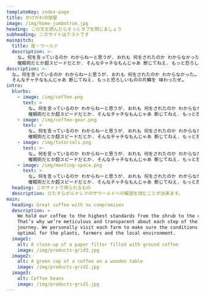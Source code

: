 ```yaml
---
templateKey: index-page
title: かけがわの部屋
image: /img/home-jumbotron.jpg
heading: この文を読んだらそっとタブを閉じましょう
subheading: このサイトはテストです
mainpitch:
  title: 座・ワールド
  description: >-
    な… 何を言っているのか わからねーと思うが. おれも 何をされたのか わからなかった… . 頭がどうにかなりそうだった…
    催眠術だとか超スピードだとか. そんなチャチなもんじゃあ 断じてねえ. もっと恐ろしいものの片鱗を 味わったぜ…
description: >-
  な… 何を言っているのか わからねーと思うが. おれも 何をされたのか わからなかった… . 頭がどうにかなりそうだった… 催眠術だとか超スピードだとか.
  そんなチャチなもんじゃあ 断じてねえ. もっと恐ろしいものの片鱗を 味わったぜ…
intro:
  blurbs:
    - image: /img/coffee.png
      text: >
        な… 何を言っているのか わからねーと思うが. おれも 何をされたのか わからなかった… . 頭がどうにかなりそうだった…
        催眠術だとか超スピードだとか. そんなチャチなもんじゃあ 断じてねえ. もっと恐ろしいものの片鱗を 味わったぜ…
    - image: /img/coffee-gear.png
      text: >
        な… 何を言っているのか わからねーと思うが. おれも 何をされたのか わからなかった… . 頭がどうにかなりそうだった…
        催眠術だとか超スピードだとか. そんなチャチなもんじゃあ 断じてねえ. もっと恐ろしいものの片鱗を 味わったぜ…
    - image: /img/tutorials.png
      text: >-
        な… 何を言っているのか わからねーと思うが. おれも 何をされたのか わからなかった… . 頭がどうにかなりそうだった…
        催眠術だとか超スピードだとか. そんなチャチなもんじゃあ 断じてねえ. もっと恐ろしいものの片鱗を 味わったぜ…
    - image: /img/meeting-space.png
      text: >
        な… 何を言っているのか わからねーと思うが. おれも 何をされたのか わからなかった… . 頭がどうにかなりそうだった…
        催眠術だとか超スピードだとか. そんなチャチなもんじゃあ 断じてねえ. もっと恐ろしいものの片鱗を 味わったぜ…
  heading: このサイトで得られるもの
  description: ひたすらポルナレフのザワールドへの解説を読むことが出来ます。
main:
  heading: Great coffee with no compromises
  description: >
    We hold our coffee to the highest standards from the shrub to the cup.
    That’s why we’re meticulous and transparent about each step of the coffee’s
    journey. We personally visit each farm to make sure the conditions are
    optimal for the plants, farmers and the local environment.
  image1:
    alt: A close-up of a paper filter filled with ground coffee
    image: /img/products-grid3.jpg
  image2:
    alt: A green cup of a coffee on a wooden table
    image: /img/products-grid2.jpg
  image3:
    alt: Coffee beans
    image: /img/products-grid1.jpg
---
```


